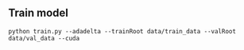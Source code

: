Train model
-----------------

``python train.py --adadelta --trainRoot data/train_data --valRoot data/val_data --cuda``
